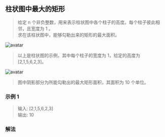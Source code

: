 
## 柱状图中最大的矩形
> 给定 n 个非负整数，用来表示柱状图中各个柱子的高度。每个柱子彼此相邻，且宽度为 1 。          
> 求在该柱状图中，能够勾勒出来的矩形的最大面积。   

![avatar](https://raw.githubusercontent.com/chenqf/technical-summary/master/src/leetCode/QA/084.largestRectangleArea/img.png)
> 以上是柱状图的示例，其中每个柱子的宽度为 1，给定的高度为 [2,1,5,6,2,3]。   

![avatar](https://raw.githubusercontent.com/chenqf/technical-summary/master/src/leetCode/QA/084.largestRectangleArea/img1.png)
> 图中阴影部分为所能勾勒出的最大矩形面积，其面积为 10 个单位。

### 示例 1
> 输入: [2,1,5,6,2,3]     
> 输出: 10        


### 解法
```javascript 1.8

```
